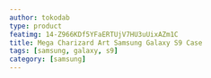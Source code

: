 ```yaml
---
author: tokodab
type: product
featimg: 14-Z966KDf5YFaERTUjV7HU3uUixAZm1C
title: Mega Charizard Art Samsung Galaxy S9 Case
tags: [samsung, galaxy, s9]
category: [samsung]
---
```

